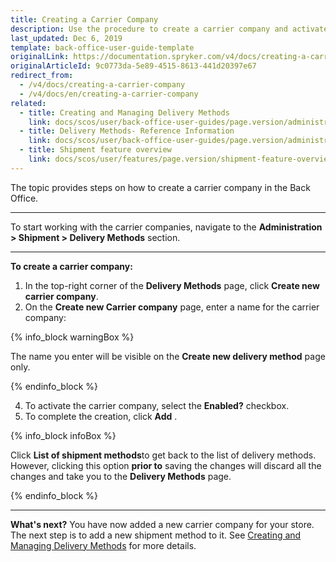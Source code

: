 ```yaml
---
title: Creating a Carrier Company
description: Use the procedure to create a carrier company and activate it in the Back Office.
last_updated: Dec 6, 2019
template: back-office-user-guide-template
originalLink: https://documentation.spryker.com/v4/docs/creating-a-carrier-company
originalArticleId: 9c0773da-5e89-4515-8613-441d20397e67
redirect_from:
  - /v4/docs/creating-a-carrier-company
  - /v4/docs/en/creating-a-carrier-company
related:
  - title: Creating and Managing Delivery Methods
    link: docs/scos/user/back-office-user-guides/page.version/administration/delivery-methods/creating-and-managing-delivery-methods.html
  - title: Delivery Methods- Reference Information
    link: docs/scos/user/back-office-user-guides/page.version/administration/delivery-methods/references/delivery-methods-reference-information.html
  - title: Shipment feature overview
    link: docs/scos/user/features/page.version/shipment-feature-overview.html
---
```


The topic provides steps on how to create a carrier company in the Back Office.
***
To start working with the carrier companies, navigate to the **Administration > Shipment > Delivery Methods** section.
***
**To create a carrier company:**
1. In the top-right corner of the **Delivery Methods** page, click **Create new carrier company**.
2. On the **Create new Carrier company** page, enter a name for the carrier company:

{% info_block warningBox %}

The name you enter will be visible on the **Create new delivery method** page only.

{% endinfo_block %}

4. To activate the carrier company, select the **Enabled?** checkbox. 
5. To complete the creation, click **Add** .

{% info_block infoBox %}

Click **List of shipment methods**to get back to the list of delivery methods. However, clicking this option **prior to** saving the changes will discard all the changes and take you to the **Delivery Methods** page.

{% endinfo_block %}

***
**What's next?**
You have now added a new carrier company for your store.
The next step is to add a new shipment method to it. See [Creating and Managing Delivery Methods](/docs/scos/user/back-office-user-guides/{{page.version}}/administration/shipment/creating-and-managing-delivery-methods.html) for more details.
